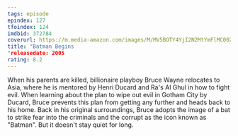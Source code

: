 ```yaml
---
tags: episode
epindex: 127
tfoindex: 124
imdbid: 372784
coverurl: https://m.media-amazon.com/images/M/MV5BOTY4YjI2N2MtYmFlMC00ZjcyLTg3YjEtMDQyM2ZjYzQ5YWFkXkEyXkFqcGdeQXVyMTQxNzMzNDI@._V1_SY300_CR0,0,202,300_.jpg
title: "Batman Begins
"releasedate: 2005
rating: 8.2
---
```


When his parents are killed, billionaire playboy Bruce Wayne relocates to Asia, where he is mentored by Henri Ducard and Ra's Al Ghul in how to fight evil. When learning about the plan to wipe out evil in Gotham City by Ducard, Bruce prevents this plan from getting any further and heads back to his home. Back in his original surroundings, Bruce adopts the image of a bat to strike fear into the criminals and the corrupt as the icon known as "Batman". But it doesn't stay quiet for long.